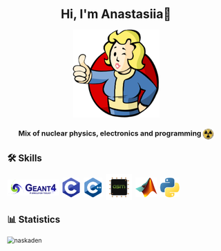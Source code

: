 <h1 align="center">Hi, I'm Anastasiia👋</h1>
<p align="center"><img src="fallout.png" alt="fallout" width="200" heigth="200"/></p>
<h3 align="center">Mix of nuclear physics, electronics and programming <img align="center" src="rad.png" alt="c" width="25" heigth="25"/></h3>


## 🛠️ Skills
<img align="center" src="Geant4.PNG" alt="Geant4" width="120" heigth="40"/>&nbsp;
<img align="center" src="c.png" alt="c" width="40" heigth="40"/>&nbsp;
<img align="center" src="cpp.png" alt="cpp" width="45" heigth="45"/>&nbsp;
<img align="center" src="asm.png" alt="cpp" width="60" heigth="60"/>&nbsp;
<img align="center" src="matlab.png" alt="cpp" width="50" heigth="50"/>&nbsp;
<img align="center" src="python.png" alt="cpp" width="45" heigth="45"/>&nbsp;


## 📊 Statistics

<p><img align="center"
    src="https://github-readme-stats.vercel.app/api/top-langs?username=naskaden&show_icons=true&locale=en&bg_color=0d1117&text_color=ffffff&layout=compact"
    alt="naskaden" 
    bg_color=#808080/></p>

